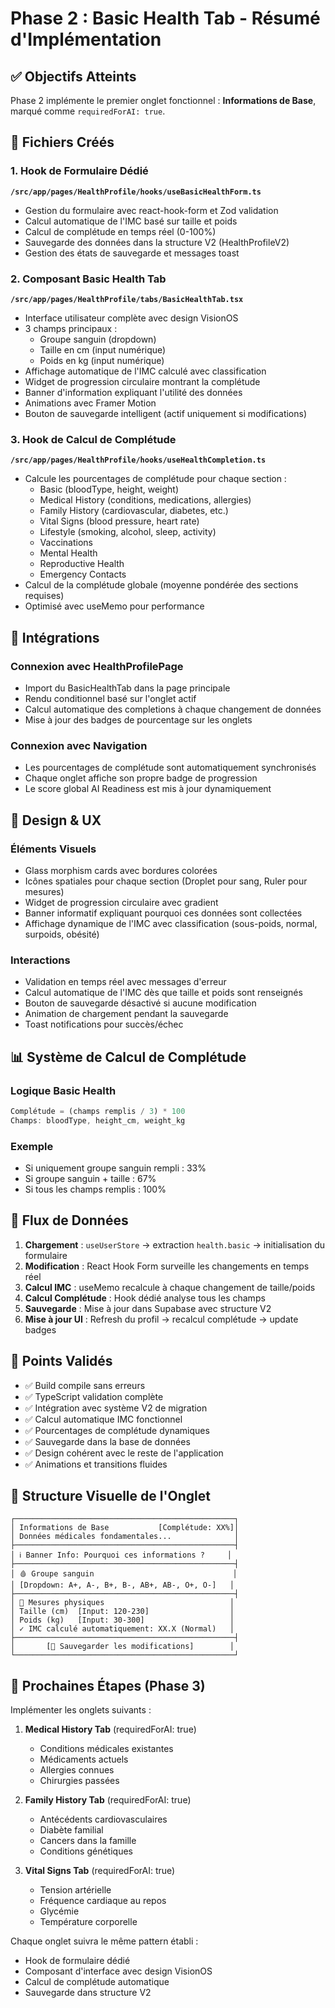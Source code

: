# Phase 2 : Basic Health Tab - Résumé d'Implémentation

## ✅ Objectifs Atteints

Phase 2 implémente le premier onglet fonctionnel : **Informations de Base**, marqué comme `requiredForAI: true`.

## 📁 Fichiers Créés

### 1. Hook de Formulaire Dédié
**`/src/app/pages/HealthProfile/hooks/useBasicHealthForm.ts`**
- Gestion du formulaire avec react-hook-form et Zod validation
- Calcul automatique de l'IMC basé sur taille et poids
- Calcul de complétude en temps réel (0-100%)
- Sauvegarde des données dans la structure V2 (HealthProfileV2)
- Gestion des états de sauvegarde et messages toast

### 2. Composant Basic Health Tab
**`/src/app/pages/HealthProfile/tabs/BasicHealthTab.tsx`**
- Interface utilisateur complète avec design VisionOS
- 3 champs principaux :
  - Groupe sanguin (dropdown)
  - Taille en cm (input numérique)
  - Poids en kg (input numérique)
- Affichage automatique de l'IMC calculé avec classification
- Widget de progression circulaire montrant la complétude
- Banner d'information expliquant l'utilité des données
- Animations avec Framer Motion
- Bouton de sauvegarde intelligent (actif uniquement si modifications)

### 3. Hook de Calcul de Complétude
**`/src/app/pages/HealthProfile/hooks/useHealthCompletion.ts`**
- Calcule les pourcentages de complétude pour chaque section :
  - Basic (bloodType, height, weight)
  - Medical History (conditions, medications, allergies)
  - Family History (cardiovascular, diabetes, etc.)
  - Vital Signs (blood pressure, heart rate)
  - Lifestyle (smoking, alcohol, sleep, activity)
  - Vaccinations
  - Mental Health
  - Reproductive Health
  - Emergency Contacts
- Calcul de la complétude globale (moyenne pondérée des sections requises)
- Optimisé avec useMemo pour performance

## 🔗 Intégrations

### Connexion avec HealthProfilePage
- Import du BasicHealthTab dans la page principale
- Rendu conditionnel basé sur l'onglet actif
- Calcul automatique des completions à chaque changement de données
- Mise à jour des badges de pourcentage sur les onglets

### Connexion avec Navigation
- Les pourcentages de complétude sont automatiquement synchronisés
- Chaque onglet affiche son propre badge de progression
- Le score global AI Readiness est mis à jour dynamiquement

## 🎨 Design & UX

### Éléments Visuels
- Glass morphism cards avec bordures colorées
- Icônes spatiales pour chaque section (Droplet pour sang, Ruler pour mesures)
- Widget de progression circulaire avec gradient
- Banner informatif expliquant pourquoi ces données sont collectées
- Affichage dynamique de l'IMC avec classification (sous-poids, normal, surpoids, obésité)

### Interactions
- Validation en temps réel avec messages d'erreur
- Calcul automatique de l'IMC dès que taille et poids sont renseignés
- Bouton de sauvegarde désactivé si aucune modification
- Animation de chargement pendant la sauvegarde
- Toast notifications pour succès/échec

## 📊 Système de Calcul de Complétude

### Logique Basic Health
```typescript
Complétude = (champs remplis / 3) * 100
Champs: bloodType, height_cm, weight_kg
```

### Exemple
- Si uniquement groupe sanguin rempli : 33%
- Si groupe sanguin + taille : 67%
- Si tous les champs remplis : 100%

## 🔄 Flux de Données

1. **Chargement** : `useUserStore` → extraction `health.basic` → initialisation du formulaire
2. **Modification** : React Hook Form surveille les changements en temps réel
3. **Calcul IMC** : useMemo recalcule à chaque changement de taille/poids
4. **Calcul Complétude** : Hook dédié analyse tous les champs
5. **Sauvegarde** : Mise à jour dans Supabase avec structure V2
6. **Mise à jour UI** : Refresh du profil → recalcul complétude → update badges

## 🧪 Points Validés

- ✅ Build compile sans erreurs
- ✅ TypeScript validation complète
- ✅ Intégration avec système V2 de migration
- ✅ Calcul automatique IMC fonctionnel
- ✅ Pourcentages de complétude dynamiques
- ✅ Sauvegarde dans la base de données
- ✅ Design cohérent avec le reste de l'application
- ✅ Animations et transitions fluides

## 📝 Structure Visuelle de l'Onglet

```
┌─────────────────────────────────────────────────┐
│ Informations de Base           [Complétude: XX%]│
│ Données médicales fondamentales...              │
├─────────────────────────────────────────────────┤
│ ℹ️ Banner Info: Pourquoi ces informations ?     │
├─────────────────────────────────────────────────┤
│ 🩸 Groupe sanguin                               │
│ [Dropdown: A+, A-, B+, B-, AB+, AB-, O+, O-]   │
├─────────────────────────────────────────────────┤
│ 📏 Mesures physiques                            │
│ Taille (cm)  [Input: 120-230]                  │
│ Poids (kg)   [Input: 30-300]                   │
│ ✓ IMC calculé automatiquement: XX.X (Normal)   │
├─────────────────────────────────────────────────┤
│       [💾 Sauvegarder les modifications]        │
└─────────────────────────────────────────────────┘
```

## 🎯 Prochaines Étapes (Phase 3)

Implémenter les onglets suivants :
1. **Medical History Tab** (requiredForAI: true)
   - Conditions médicales existantes
   - Médicaments actuels
   - Allergies connues
   - Chirurgies passées

2. **Family History Tab** (requiredForAI: true)
   - Antécédents cardiovasculaires
   - Diabète familial
   - Cancers dans la famille
   - Conditions génétiques

3. **Vital Signs Tab** (requiredForAI: true)
   - Tension artérielle
   - Fréquence cardiaque au repos
   - Glycémie
   - Température corporelle

Chaque onglet suivra le même pattern établi :
- Hook de formulaire dédié
- Composant d'interface avec design VisionOS
- Calcul de complétude automatique
- Sauvegarde dans structure V2
